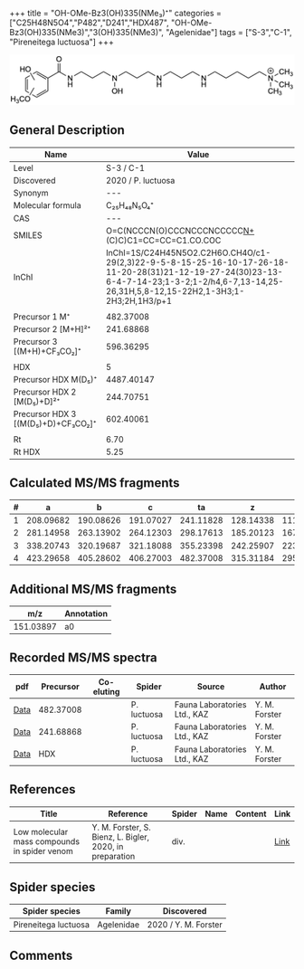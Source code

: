 +++
title = "OH-OMe-Bz3(OH)335(NMe₃)⁺"
categories = ["C25H48N5O4","P482","D241","HDX487",
"OH-OMe-Bz3(OH)335(NMe3)","3(OH)335(NMe3)",
"Agelenidae"]
tags = ["S-3","C-1",
"Pireneitega luctuosa"]
+++

![](/img/OH-OMe-Bz3(OH)335(NMe3).png)

## General Description

| Name                       | Value              |
|----------------------------|--------------------|
| Level                      | S-3 / C-1          |
| Discovered                 | 2020 / P. luctuosa |
| Synonym                    | ---                |
| Molecular formula          | C₂₅H₄₈N₅O₄⁺                   |
| CAS                        | ---                |
| SMILES | O=C(NCCCN(O)CCCNCCCNCCCCC[N+](C)(C)C)C1=CC=CC=C1.CO.COC  |
| InChI  | InChI=1S/C24H45N5O2.C2H6O.CH4O/c1-29(2,3)22-9-5-8-15-25-16-10-17-26-18-11-20-28(31)21-12-19-27-24(30)23-13-6-4-7-14-23;1-3-2;1-2/h4,6-7,13-14,25-26,31H,5,8-12,15-22H2,1-3H3;1-2H3;2H,1H3/p+1  |
|                            |                    |
| Precursor 1  M⁺         | 482.37008                   |
| Precursor 2 [M+H]²⁺       | 241.68868                   |
| Precursor 3 [(M+H)+CF₃CO₂]⁺              | 596.36295                   |
|                            |                    |
| HDX                        | 5                   |
| Precursor HDX    M(D₅)⁺   | 4487.40147                   |
| Precursor HDX 2 [M(D₅)+D]²⁺ | 244.70751                   |
| Precursor HDX 3 [(M(D₅)+D)+CF₃CO₂]⁺          | 602.40061                   |
|                            |                    |
| Rt                         | 6.70                   |
| Rt HDX                     | 5.25                   |

## Calculated MS/MS fragments

| # | a         | b         | c         | ta        | z         | y         | tz        |
|---|-----------|-----------|-----------|-----------|-----------|-----------|-----------|
| 1 | 208.09682 | 190.08626 | 191.07027 | 241.11828 | 128.14338 | 111.11683 | 146.17775 |
| 2 | 281.14958 | 263.13902 | 264.12303 | 298.17613 | 185.20123 | 167.16685 | 203.23560 |
| 3 | 338.20743 | 320.19687 | 321.18088 | 355.23398 | 242.25907 | 223.21688 | 276.28836 |
| 4 | 423.29658 | 405.28602 | 406.27003 | 482.37008 | 315.31184 | 295.26181 | 333.34621 |

## Additional MS/MS fragments

| m/z | Annotation |
|-----|------------|
| 151.03897 | a0           |

## Recorded MS/MS spectra

| pdf                                             | Precursor | Co-eluting | Spider      | Source                       | Author        |
|-------------------------------------------------|-----------|------------|-------------|------------------------------|---------------|
| [Data](/pdf/P-luctuosa/482_OH-OMe-Bz3(OH)335(NMe3)_Pl.pdf) | 482.37008 |           | P. luctuosa | Fauna Laboratories Ltd., KAZ | Y. M. Forster |
| [Data](/pdf/P-luctuosa/482_OH-OMe-Bz3(OH)335(NMe3)_Pl_2.pdf) | 241.68868 |           | P. luctuosa | Fauna Laboratories Ltd., KAZ | Y. M. Forster |
| [Data](/pdf/P-luctuosa/482_OH-OMe-Bz3(OH)335(NMe3)_Pl_HDX.pdf) | HDX |           | P. luctuosa | Fauna Laboratories Ltd., KAZ | Y. M. Forster |


## References

| Title | Reference | Spider | Name | Content | Link |
|-------|-----------|--------|------|---------|------|
| Low molecular mass compounds in spider venom      | Y. M. Forster, S. Bienz, L. Bigler, 2020, in preparation          | div.       |   |   | [Link](unknown) |

## Spider species

| Spider species     | Family     | Discovered           |
|--------------------|------------|----------------------|
| Pireneitega luctuosa | Agelenidae | 2020 / Y. M. Forster |


## Comments